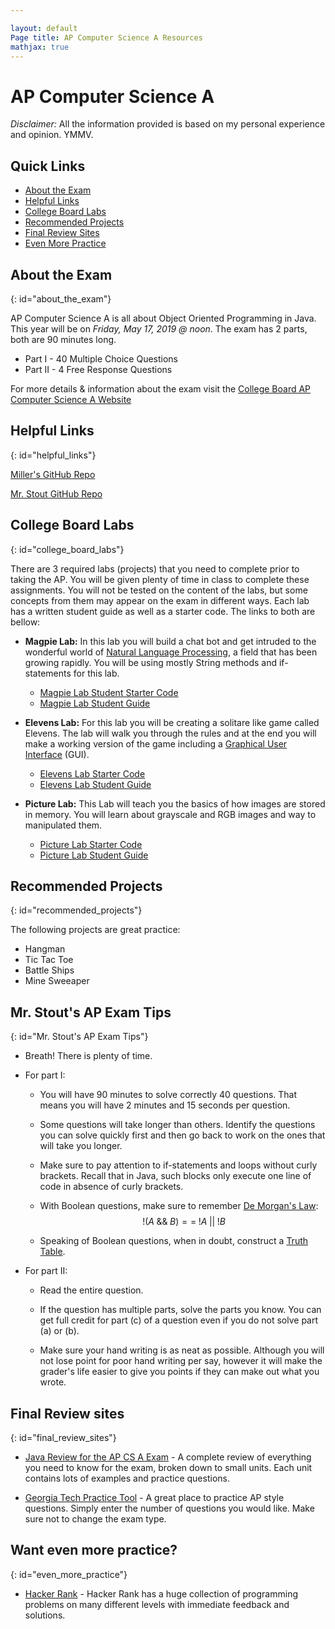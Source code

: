 ```yaml
---

layout: default
Page title: AP Computer Science A Resources
mathjax: true
---
```


# AP Computer Science A

_Disclaimer:_ All the information provided is based on my personal experience and opinion. YMMV. 

## Quick Links

* [About the Exam](#about_the_exam)
* [Helpful Links](#helpful_links)
* [College Board Labs](#college_board_labs)
* [Recommended Projects](#recommended_projects)
* [Final Review Sites](#final_review_sites)
* [Even More Practice](#even_more_practice)

## About the Exam
{: id="about_the_exam"}

AP Computer Science A is all about Object Oriented Programming in Java. This year will be on *Friday, May 17, 2019 @ noon*. The exam has 2 parts, both are 90 minutes long.
  * Part I - 40 Multiple Choice Questions
  * Part II - 4 Free Response Questions

For more details & information about the exam visit the [College Board AP Computer Science A Website](https://apcentral.collegeboard.org/courses/ap-computer-science-a?course=ap-computer-science-a)

## Helpful Links
{: id="helpful_links"}

[Miller's GitHub Repo](https://github.com/MillerHollinger)

[Mr. Stout GitHub Repo](https://github.com/BarakStout)

## College Board Labs
{: id="college_board_labs"}

There are 3 required labs (projects) that you need to complete prior to taking the AP. You will be given plenty of time in class to complete these assignments. You will not be tested on the content of the labs, but some concepts from them may appear on the exam in different ways. Each lab has a written student guide as well as a starter code. The links to both are bellow:

* **Magpie Lab:** In this lab you will build a chat bot and get intruded to the wonderful world of [Natural Language Processing](https://en.wikipedia.org/wiki/Natural_language_processing), a field that has been growing rapidly. You will be using mostly String methods and if-statements for this lab.
  * [Magpie Lab Student Starter Code]()
  * [Magpie Lab Student Guide](http://media.collegeboard.com/digitalServices/pdf/ap/ap-compscia-magpie-lab-student-guide.pdf)


* **Elevens Lab:** For this lab you will be creating a solitare like game called Elevens. The lab will walk you through the rules and at the end you will make a working version of the game including a [Graphical User Interface](https://en.wikipedia.org/wiki/Graphical_user_interface) (GUI).  
  * [Elevens Lab Starter Code]()
  * [Elevens Lab Student Guide](http://media.collegeboard.com/digitalServices/pdf/ap/ap-compscia-elevens-lab-student-guide.pdf)


* **Picture Lab:** This Lab will teach you the basics of how images are stored in memory. You will learn about grayscale and RGB images and way to manipulated them.
  * [Picture Lab Starter Code]()
  * [Picture Lab Student Guide](http://media.collegeboard.com/digitalServices/pdf/ap/ap-compscia-picture-lab-student-guide.pdf)

## Recommended Projects
{: id="recommended_projects"}

The following projects are great practice:

* Hangman
* Tic Tac Toe
* Battle Ships
* Mine Sweeaper

## Mr. Stout's AP Exam Tips
{: id="Mr. Stout's AP Exam Tips"}

* Breath! There is plenty of time.

* For part I:
  * You will have 90 minutes to solve correctly 40 questions. That means you will have 2 minutes and 15 seconds per question.

  * Some questions will take longer than others. Identify the questions you can solve quickly first and then go back to work on the ones that will take you longer.

  * Make sure to pay attention to if-statements and loops without curly brackets. Recall that in Java, such blocks only execute one line of code in absence of curly brackets.

  * With Boolean questions, make sure to remember [De Morgan's Law](https://en.wikipedia.org/wiki/De_Morgan%27s_laws): $$ \;	!(A \; \&\& \; B) == \;  !A \; \vert \vert \; !B $$

  * Speaking of Boolean questions, when in doubt, construct a [Truth Table](https://en.wikipedia.org/wiki/Truth_table).

* For part II:

  * Read the entire question.

  * If the question has multiple parts, solve the parts you know. You can get full credit for part (c) of a question even if you do not solve part (a) or (b).

  * Make sure your hand writing is as neat as possible. Although you will not lose point for poor hand writing per say, however it will make the grader's life easier to give you points if they can make out what you wrote.

## Final Review sites
{: id="final_review_sites"}

* [Java Review for the AP CS A Exam](http://interactivepython.org/runestone/static/JavaReview/index.html) - A complete review of everything you need to know for the exam, broken down to small units. Each unit contains lots of examples and practice questions.

* [Georgia Tech Practice Tool](http://ice.cc.gatech.edu/apexam_final/begin_test_practice.jsp) - A great place to practice AP style questions. Simply enter the number of questions you would like. Make sure not to change the exam type.

## Want even more practice?
{: id="even_more_practice"}
* [Hacker Rank](https://www.hackerrank.com/domains/java) - Hacker Rank has a huge collection of programming problems on many different levels with immediate feedback and solutions.
